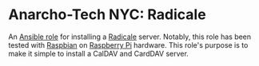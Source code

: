 # Anarcho-Tech NYC: Radicale

An [Ansible role](https://docs.ansible.com/ansible/latest/user_guide/playbooks_reuse_roles.html) for installing a [Radicale](http://radicale.org/) server. Notably, this role has been tested with [Raspbian](https://www.raspbian.org/) on [Raspberry Pi](https://www.raspberrypi.org/) hardware. This role's purpose is to make it simple to install a CalDAV and CardDAV server.
